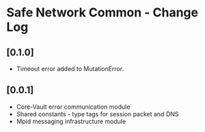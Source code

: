 # Safe Network Common - Change Log

## [0.1.0]
- Timeout error added to MutationError.

## [0.0.1]
- Core-Vault error communication module
- Shared constants - type tags for session packet and DNS
- Mpid messaging infrastructure module
